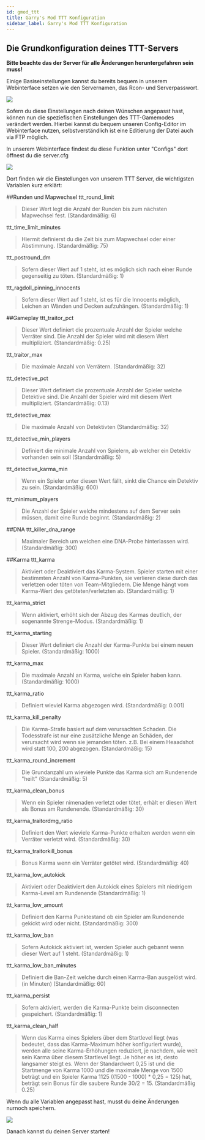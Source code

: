 ```yaml
---
id: gmod_ttt
title: Garry's Mod TTT Konfiguration
sidebar_label: Garry's Mod TTT Konfiguration
---
```


## Die Grundkonfiguration deines TTT-Servers

**Bitte beachte das der Server für alle Änderungen heruntergefahren sein muss!**

Einige Basiseinstellungen kannst du bereits bequem in unserem Webinterface setzen wie den Servernamen, das Rcon- und Serverpasswort.

![](https://screensaver01.zap-hosting.com/index.php/s/tkrSEiePXKPeBX6/preview)

Sofern du diese Einstellungen nach deinen Wünschen angepasst hast, können nun die speziefischen Einstellungen des TTT-Gamemodes verändert werden. Hierbei kannst du bequem unseren Config-Editor im Webinterface nutzen, selbstverständlich ist eine Editierung der Datei auch via FTP möglich.

In unserem Webinterface findest du diese Funktion unter "Configs" dort öffnest du die server.cfg

![](https://screensaver01.zap-hosting.com/index.php/s/cNH2E4WKJnZy2zE/preview)

Dort finden wir die Einstellungen von unserem TTT Server, die wichtigsten Variablen kurz erklärt:

##Runden und Mapwechsel
ttt_round_limit 
> Dieser Wert legt die Anzahl der Runden bis zum nächsten Mapwechsel fest. (Standardmäßig: 6)

ttt_time_limit_minutes
> Hiermit definierst du die Zeit bis zum Mapwechsel oder einer Abstimmung. (Standardmäßig: 75)

ttt_postround_dm
> Sofern dieser Wert auf 1 steht, ist es möglich sich nach einer Runde gegenseitig zu töten. (Standardmäßig: 1)

ttt_ragdoll_pinning_innocents 
> Sofern dieser Wert auf 1 steht, ist es für die Innocents möglich, Leichen an Wänden und Decken aufzuhängen. (Standardmäßig: 1)

##Gameplay
ttt_traitor_pct
> Dieser Wert definiert die prozentuale Anzahl der Spieler welche Verräter sind. Die Anzahl der Spieler wird mit diesem Wert multipliziert. (Standardmäßig: 0.25)

ttt_traitor_max
> Die maximale Anzahl von Verrätern. (Standardmäßig: 32)

ttt_detective_pct 
> Dieser Wert definiert die prozentuale Anzahl der Spieler welche Detektive sind. Die Anzahl der Spieler wird mit diesem Wert multipliziert. (Standardmäßig: 0.13)

ttt_detective_max
> Die maximale Anzahl von Detektivten (Standardmäßig: 32)

ttt_detective_min_players
> Definiert die minimale Anzahl von Spielern, ab welcher ein Detektiv vorhanden sein soll (Standardmäßig: 5)

ttt_detective_karma_min
> Wenn ein Spieler unter diesen Wert fällt, sinkt die Chance ein Detektiv zu sein. (Standardmäßig: 600)

ttt_minimum_players
> Die Anzahl der Spieler welche mindestens auf dem Server sein müssen, damit eine Runde beginnt. (Standardmäßig: 2)

##DNA
ttt_killer_dna_range
> Maximaler Bereich um welchen eine DNA-Probe hinterlassen wird. (Standardmäßig: 300)

##Karma
ttt_karma
> Aktiviert oder Deaktiviert das Karma-System. Spieler starten mit einer bestimmten Anzahl von Karma-Punkten, sie verlieren diese durch das verletzen oder töten von Team-Mitgliedern. Die Menge hängt vom Karma-Wert des getöteten/verletzten ab. (Standardmäßig: 1)

ttt_karma_strict
> Wenn aktiviert, erhöht sich der Abzug des Karmas deutlich, der sogenannte Strenge-Modus. (Standardmäßig: 1)

ttt_karma_starting
> Dieser Wert definiert die Anzahl der Karma-Punkte bei einem neuen Spieler. (Standardmäßig: 1000)

ttt_karma_max
> Die maximale Anzahl an Karma, welche ein Spieler haben kann. (Standardmäßig: 1000)

ttt_karma_ratio
> Definiert wieviel Karma abgezogen wird. (Standardmäßig: 0.001)

ttt_karma_kill_penalty
> Die Karma-Strafe basiert auf dem verursachten Schaden. Die Todesstrafe ist nur eine zusätzliche Menge an Schäden, der verursacht wird wenn sie jemanden töten. z.B. Bei einem Heaadshot wird statt 100, 200 abgezogen. (Standardmäßig: 15)

ttt_karma_round_increment
> Die Grundanzahl um wieviele Punkte das Karma sich am Rundenende "heilt" (Standardmäßig: 5)

ttt_karma_clean_bonus
> Wenn ein Spieler nimenaden verletzt oder tötet, erhält er diesen Wert als Bonus am Rundenende. (Standardmäßig: 30)

ttt_karma_traitordmg_ratio 
> Definiert den Wert wieviele Karma-Punkte erhalten werden wenn ein Verräter verletzt wird. (Standardmäßig: 30)

ttt_karma_traitorkill_bonus
> Bonus Karma wenn ein Verräter getötet wird. (Standardmäßig: 40)

ttt_karma_low_autokick
> Aktiviert oder Deaktiviert den Autokick eines Spielers mit niedrigem Karma-Level am Rundenende (Standardmäßig: 1)

ttt_karma_low_amount
> Definiert den Karma Punktestand ob ein Spieler am Rundenende gekickt wird oder nicht. (Standardmäßig: 300)

ttt_karma_low_ban
> Sofern Autokick aktiviert ist, werden Spieler auch gebannt wenn dieser Wert auf 1 steht. (Standardmäßig: 1)

ttt_karma_low_ban_minutes
> Definiert die Ban-Zeit welche durch einen Karma-Ban ausgelöst wird. (in Minuten) (Standardmäßig: 60)

ttt_karma_persist
> Sofern aktiviert, werden die Karma-Punkte beim disconnecten gespeichert. (Standardmäßig: 1)

ttt_karma_clean_half
> Wenn das Karma eines Spielers über dem Startlevel liegt (was bedeutet, dass das Karma-Maximum höher konfiguriert wurde), werden alle seine Karma-Erhöhungen reduziert, je nachdem, wie weit sein Karma über diesem Startlevel liegt. Je höher es ist, desto langsamer steigt es. Wenn der Standardwert 0,25 ist und die Startmenge von Karma 1000 und die maximale Menge von 1500 beträgt und ein Spieler Karma 1125 ((1500 - 1000) * 0,25 = 125) hat, beträgt sein Bonus für die saubere Runde 30/2 = 15. (Standardmäßig 0.25)

Wenn du alle Variablen angepasst hast, musst du deine Änderungen nurnoch speichern.

![](https://screensaver01.zap-hosting.com/index.php/s/Y5TtednnxJQmjBP/preview)

Danach kannst du deinen Server starten! 






